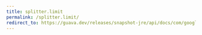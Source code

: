 ```yaml
---
title: splitter.limit
permalink: /splitter.limit/
redirect_to: https://guava.dev/releases/snapshot-jre/api/docs/com/google/common/base/Splitter.html#limit-int-
---
```

